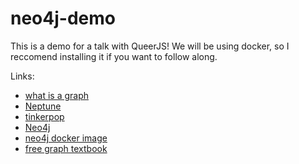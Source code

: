 # neo4j-demo

This is a demo for a talk with QueerJS!
We will be using docker, so I reccomend installing it if you want to follow along. 

Links:
- [what is a graph](https://neo4j.com/developer/graph-database/)
- [Neptune](https://aws.amazon.com/neptune/)
- [tinkerpop](https://tinkerpop.apache.org/)
- [Neo4j](https://neo4j.com/)
- [neo4j docker image](https://hub.docker.com/_/neo4j)
- [free graph textbook](https://neo4j.com/graph-algorithms-book/?ref=home)
